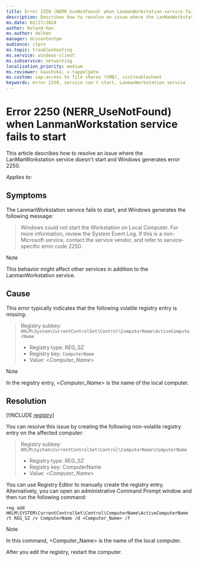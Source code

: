 ```yaml
---
title: Error 2250 (NERR_UseNotFound) when LanmanWorkstation service fails to start
description: Describes how to resolve an issue where the LanManWorkstation service doesn't start and Windows generates error 2250.
ms.date: 02/27/2024
author: Deland-Han
ms.author: delhan
manager: dcscontentpm
audience: itpro
ms.topic: troubleshooting
ms.service: windows-client
ms.subservice: networking
localization_priority: medium
ms.reviewer: kaushika, v-tappelgate
ms.custom: sap:access to file shares (SMB), csstroubleshoot
keywords: error 2250, service can't start, LanmanWorkstation service
---
```


# Error 2250 (NERR_UseNotFound) when LanmanWorkstation service fails to start

This article describes how to resolve an issue where the LanManWorkstation service doesn't start and Windows generates error 2250.

_Applies to:_ &nbsp; 

## Symptoms

The LanmanWorkstation service fails to start, and Windows generates the following message:

> Windows could not start the Workstation on Local Computer. For more information, review the System Event Log. If this is a non-Microsoft service, contact the service vendor, and refer to service-specific error code 2250.

> [!NOTE]  
> This behavior might affect other services in addition to the LanmanWorkstation service.

## Cause

This error typically indicates that the following volatile registry entry is missing:

> Registry subkey: `HKLM\System\CurrentControlSet\Control\ComputerName\ActiveComputerName`
> - Registry type: REG_SZ
> - Registry key: `ComputerName`
> - Value: <*Computer_Name*>

> [!NOTE]  
> In the registry entry, <*Computer_Name*> is the name of the local computer.

## Resolution

[!INCLUDE [registry](../../includes/registry-important-alert.md)]

You can resolve this issue by creating the following non-volatile registry entry on the affected computer:

> Registry subkey: `HKLM\System\CurrentControlSet\Control\ComputerName\ComputerName`
> - Registry type: REG_SZ
> - Registry key: ComputerName
> - Value: <*Computer_Name*>

You can use Registry Editor to manually create the registry entry. Alternatively, you can open an administrative Command Prompt window and then run the following command:

```console
reg add HKLM\SYSTEM\CurrentControlSet\Control\ComputerName\ActiveComputerName /t REG_SZ /v ComputerName /d <Computer_Name> /f
```

> [!NOTE]  
> In this command, <Computer_Name> is the name of the local computer.

After you edit the registry, restart the computer.
